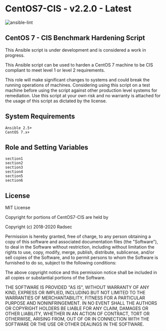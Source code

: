 # CentOS7-CIS - v2.2.0 - Latest

![ansible-lint](https://github.com/radsec/CentOS7-CIS/workflows/ansible-lint/badge.svg?branch=master)

## CentOS 7 - CIS Benchmark Hardening Script

This Ansible script is under development and is considered a work in progress.

This Ansible script can be used to harden a CentOS 7 machine to be CIS compliant to meet level 1 or level 2 requirements.

This role will make significant changes to systems and could break the running operations of machines. Considering using this script on a test machine before using the script against other production level systems for remediation. Use this script at your own risk and no warranty is attached for the usage of this script as dictated by the license.

## System Requirements
```
Ansible 2.5+
CentOS 7.x+
```
## Role and Setting Variables
```
section1
section2
section3
section4
section5
section6
```
## License
MIT License

Copyright for portions of CentOS7-CIS are held by

Copyright (c) 2018-2020 Radsec

Permission is hereby granted, free of charge, to any person obtaining a copy
of this software and associated documentation files (the "Software"), to deal
in the Software without restriction, including without limitation the rights
to use, copy, modify, merge, publish, distribute, sublicense, and/or sell
copies of the Software, and to permit persons to whom the Software is
furnished to do so, subject to the following conditions:

The above copyright notice and this permission notice shall be included in all
copies or substantial portions of the Software.

THE SOFTWARE IS PROVIDED "AS IS", WITHOUT WARRANTY OF ANY KIND, EXPRESS OR
IMPLIED, INCLUDING BUT NOT LIMITED TO THE WARRANTIES OF MERCHANTABILITY,
FITNESS FOR A PARTICULAR PURPOSE AND NONINFRINGEMENT. IN NO EVENT SHALL THE
AUTHORS OR COPYRIGHT HOLDERS BE LIABLE FOR ANY CLAIM, DAMAGES OR OTHER
LIABILITY, WHETHER IN AN ACTION OF CONTRACT, TORT OR OTHERWISE, ARISING FROM,
OUT OF OR IN CONNECTION WITH THE SOFTWARE OR THE USE OR OTHER DEALINGS IN THE
SOFTWARE.
